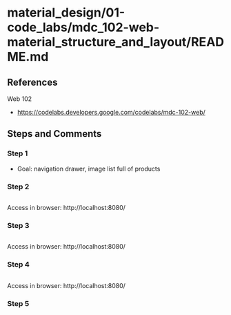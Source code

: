 
# material_design/01-code_labs/mdc_102-web-material_structure_and_layout/README.md

## References

Web 102

- https://codelabs.developers.google.com/codelabs/mdc-102-web/

## Steps and Comments

### Step 1

- Goal: navigation drawer, image list full of products

### Step 2

```
```

Access in browser: http://localhost:8080/

### Step 3

```
```

Access in browser: http://localhost:8080/

### Step 4

```
```

Access in browser: http://localhost:8080/

### Step 5

```
```

